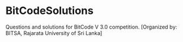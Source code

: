 # BitCodeSolutions
Questions and solutions for BitCode V 3.0 competition. [Organized by: BITSA, Rajarata University of Sri Lanka]
